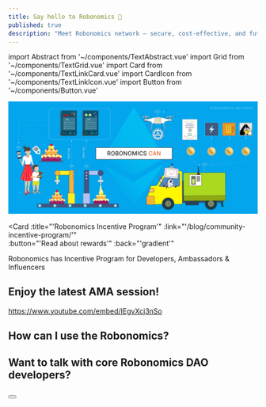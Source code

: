 ```yaml
---
title: Say hello to Robonomics 🎉
published: true
description: "Meet Robonomics network – secure, сost-effective, and futuristic IoT platform for connecting robotics under Polkadot and Ethereum control"
---
```

import Abstract from '~/components/TextAbstract.vue'
import Grid from '~/components/TextGrid.vue'
import Card from '~/components/TextLinkCard.vue'
import CardIcon from '~/components/TextLinkIcon.vue'
import Button from '~/components/Button.vue'


<Abstract :text="'Meet Robonomics network – secure, сost-effective, and futuristic IoT platform for connecting robotics under Polkadot and Ethereum control'" />

[!["What Robonomics can do?"](./images/robonomics-can.jpg)](https://blog.aira.life/robonomics-can-72f631824670)

<!--<Grid :layout="'3'">
    <Card
        :title="'What is Robonomics Network?'"
        :link="'https://static.robonomics.network/docs/presentations/Robonomics.Keypoint.updated.August.2020.pdf'" 
        :button="'View Keypoint presentation'"
    />
    <Card
        :title="'Robot economics'" 
        :link="'https://static.robonomics.network/docs/book-the-economy-of-robots-1-2017/robonomics.network-book-the-economy-of-robots-1-2017-en.pdf'" 
        :button="'View our colourful book'"
    />
    <Card
        :title="'Research & Development'"
        :link="'https://wiki.robonomics.network/docs/r-and-d-based-on-robonomics-network/'"  
        :button="'Conducted on Robonomics Network'"
    />
</Grid>-->

<Grid :layout="'2'">
    <CardIcon
        :image="'/land/icon-presentation.png'" 
        :title="'What is Robonomics Network?'"
        :caption="'View Keypoint presentation'"
        :link="'https://static.robonomics.network/docs/presentations/Robonomics.Keypoint.updated.August.2020.pdf'"
    />
    <CardIcon
        :image="'/land/icon-coding.png'"
        :title="'Research & Development'"
        :caption="'Conducted on Robonomics Network'"
        :link="'https://wiki.robonomics.network/docs/r-and-d-based-on-robonomics-network/'"  
    />
</Grid>


<Card 
    :title="'Robonomics Incentive Program'"
    :link="'/blog/community-incentive-program/'"  
    :button="'Read about rewards'"
    :back="'gradient'"
>

Robonomics has Incentive Program for Developers, Ambassadors & Influencers

</Card>

## Enjoy the latest AMA session!

<div class="layout__text">

https://www.youtube.com/embed/IEgvXcj3nSo

</div>

## How can I use the Robonomics?

<Grid :layout="'4'">
    <CardIcon
        :image="'/land/icon-wiki.png'" 
        :title="'Robonomics Wiki'"
        :caption="'For IoT & Robotics developers'"
        :link="'https://wiki.robonomics.network/docs/'"
    />
    <CardIcon
        :image="'/land/icon-kuka.png'" 
        :title="'Launch Kuka manipulator'"
        :caption="'Under Robonomics Network control'"
        :link="'https://wiki.robonomics.network/docs/kuka/'"
    />
    <CardIcon
        :image="'/land/icon-application.png'" 
        :title="'Robonomics DAPP'"
        :caption="'Made for connecting IoT & Robotics under Robonomics control smoothly'"
        :link="'https://dapp.robonomics.network/#/'"
    />
    <CardIcon
        :image="'/land/icon-rws.png'" 
        :title="'Sign up for RWS beta'"
        :link="'https://share.hsforms.com/1rlIfFL6ZSriaOjtf4NAGPw535vx?sidebar&__hstc=136840367.cb56ffd63c4554e84a6b795a22bdcfee.1602671793634.1605539005983.1605618482734.17&__hssc=136840367.2.1605618482734&__hsfp=1772620931'"
    />
    <CardIcon
        :image="'/land/icon-github.png'" 
        :title="'Github'"
        :link="'https://github.com/airalab/robonomics'"
    />
    <CardIcon
        :image="'/land/icon-twitter.png'" 
        :title="'Twitter'"
        :link="'https://twitter.com/AIRA_Robonomics'"
    />
    <CardIcon
        :image="'/land/icon-youtube.png'" 
        :title="'YouTube'"
        :link="'https://www.youtube.com/c/Airalab'"
    />
    <CardIcon
        :image="'/land/icon-telegram.png'" 
        :title="'Telegram'"
        :link="'https://t.me/robonomics'"
    />
</Grid>


## Want to talk with core Robonomics DAO developers?

<Button :link="'https://discourse.robonomics.network/'" :label="'Visit Robonomics Network forum'" :scale="'1.2'"/>
